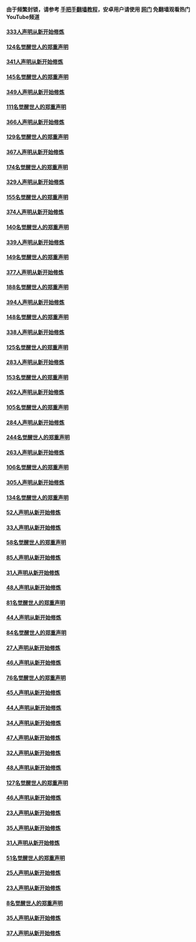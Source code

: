 #### 由于频繁封锁，请参考 [手把手翻墙教程](https://github.com/gfw-breaker/guides/wiki/)，安卓用户请使用 [网门](https://github.com/gfw-breaker/nogfw/blob/master/dl.md?t=07040600) 免翻墙观看热门YouTube频道 

#### [333人声明从新开始修炼](../pages/91/427525.md?t=07040600) 

#### [124名觉醒世人的郑重声明](../pages/91/427524.md?t=07040600) 

#### [341人声明从新开始修炼](../pages/91/427255.md?t=07040600) 

#### [145名觉醒世人的郑重声明](../pages/91/427254.md?t=07040600) 

#### [349人声明从新开始修炼](../pages/91/426969.md?t=07040600) 

#### [111名觉醒世人的郑重声明](../pages/91/426968.md?t=07040600) 

#### [366人声明从新开始修炼](../pages/91/426737.md?t=07040600) 

#### [129名觉醒世人的郑重声明](../pages/91/426736.md?t=07040600) 

#### [367人声明从新开始修炼](../pages/91/426421.md?t=07040600) 

#### [174名觉醒世人的郑重声明](../pages/91/426420.md?t=07040600) 

#### [329人声明从新开始修炼](../pages/91/426139.md?t=07040600) 

#### [155名觉醒世人的郑重声明](../pages/91/426138.md?t=07040600) 

#### [374人声明从新开始修炼](../pages/91/425811.md?t=07040600) 

#### [140名觉醒世人的郑重声明](../pages/91/425810.md?t=07040600) 

#### [339人声明从新开始修炼](../pages/91/425690.md?t=07040600) 

#### [149名觉醒世人的郑重声明](../pages/91/425689.md?t=07040600) 

#### [377人声明从新开始修炼](../pages/91/424867.md?t=07040600) 

#### [188名觉醒世人的郑重声明](../pages/91/424866.md?t=07040600) 

#### [394人声明从新开始修炼](../pages/91/423914.md?t=07040600) 

#### [148名觉醒世人的郑重声明](../pages/91/423913.md?t=07040600) 

#### [338人声明从新开始修炼](../pages/91/423540.md?t=07040600) 

#### [125名觉醒世人的郑重声明](../pages/91/423539.md?t=07040600) 

#### [283人声明从新开始修炼](../pages/91/423296.md?t=07040600) 

#### [153名觉醒世人的郑重声明](../pages/91/423295.md?t=07040600) 

#### [262人声明从新开始修炼](../pages/91/423004.md?t=07040600) 

#### [105名觉醒世人的郑重声明](../pages/91/423003.md?t=07040600) 

#### [284人声明从新开始修炼](../pages/91/422707.md?t=07040600) 

#### [244名觉醒世人的郑重声明](../pages/91/422706.md?t=07040600) 

#### [263人声明从新开始修炼](../pages/91/422553.md?t=07040600) 

#### [106名觉醒世人的郑重声明](../pages/91/422552.md?t=07040600) 

#### [305人声明从新开始修炼](../pages/91/422153.md?t=07040600) 

#### [134名觉醒世人的郑重声明](../pages/91/422152.md?t=07040600) 

#### [52人声明从新开始修炼](../pages/91/421846.md?t=07040600) 

#### [33人声明从新开始修炼](../pages/91/421804.md?t=07040600) 

#### [58名觉醒世人的郑重声明](../pages/91/421845.md?t=07040600) 

#### [85人声明从新开始修炼](../pages/91/421769.md?t=07040600) 

#### [31人声明从新开始修炼](../pages/91/421763.md?t=07040600) 

#### [48人声明从新开始修炼](../pages/91/421605.md?t=07040600) 

#### [81名觉醒世人的郑重声明](../pages/91/421656.md?t=07040600) 

#### [44人声明从新开始修炼](../pages/91/421544.md?t=07040600) 

#### [84名觉醒世人的郑重声明](../pages/91/421543.md?t=07040600) 

#### [27人声明从新开始修炼](../pages/91/421465.md?t=07040600) 

#### [46人声明从新开始修炼](../pages/91/421454.md?t=07040600) 

#### [76名觉醒世人的郑重声明](../pages/91/421453.md?t=07040600) 

#### [45人声明从新开始修炼](../pages/91/421452.md?t=07040600) 

#### [44人声明从新开始修炼](../pages/91/421422.md?t=07040600) 

#### [34人声明从新开始修炼](../pages/91/421322.md?t=07040600) 

#### [47人声明从新开始修炼](../pages/91/421264.md?t=07040600) 

#### [32人声明从新开始修炼](../pages/91/421225.md?t=07040600) 

#### [48人声明从新开始修炼](../pages/91/421202.md?t=07040600) 

#### [127名觉醒世人的郑重声明](../pages/91/421224.md?t=07040600) 

#### [46人声明从新开始修炼](../pages/91/421203.md?t=07040600) 

#### [23人声明从新开始修炼](../pages/91/421138.md?t=07040600) 

#### [35人声明从新开始修炼](../pages/91/421122.md?t=07040600) 

#### [31人声明从新开始修炼](../pages/91/421081.md?t=07040600) 

#### [51名觉醒世人的郑重声明](../pages/91/421080.md?t=07040600) 

#### [25人声明从新开始修炼](../pages/91/421020.md?t=07040600) 

#### [23人声明从新开始修炼](../pages/91/420884.md?t=07040600) 

#### [8名觉醒世人的郑重声明](../pages/91/420883.md?t=07040600) 

#### [35人声明从新开始修炼](../pages/91/420809.md?t=07040600) 

#### [37人声明从新开始修炼](../pages/91/420766.md?t=07040600) 

